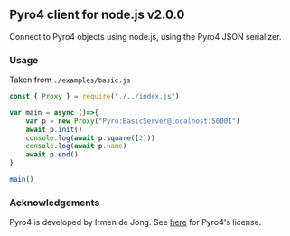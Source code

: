 ## Pyro4 client for node.js v2.0.0

Connect to Pyro4 objects using node.js, using the Pyro4 JSON serializer.

### Usage

Taken from `./examples/basic.js`

```javascript
const { Proxy } = require("./../index.js")

var main = async ()=>{
    var p = new Proxy("Pyro:BasicServer@localhost:50001")
    await p.init()
    console.log(await p.square([2]))
    console.log(await p.name)
    await p.end()
}

main()

```

### Acknowledgements

Pyro4 is developed by Irmen de Jong. See [here](https://github.com/irmen/Pyro4/blob/master/LICENSE) for Pyro4's license.
